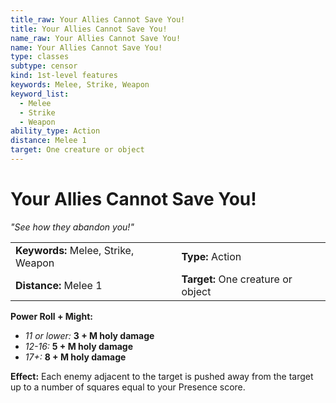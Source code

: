 ```yaml
---
title_raw: Your Allies Cannot Save You!
title: Your Allies Cannot Save You!
name_raw: Your Allies Cannot Save You!
name: Your Allies Cannot Save You!
type: classes
subtype: censor
kind: 1st-level features
keywords: Melee, Strike, Weapon
keyword_list:
  - Melee
  - Strike
  - Weapon
ability_type: Action
distance: Melee 1
target: One creature or object
---
```


# Your Allies Cannot Save You!

*"See how they abandon you!"*

|                                     |                                    |
| :---------------------------------- | :--------------------------------- |
| **Keywords:** Melee, Strike, Weapon | **Type:** Action                   |
| **Distance:** Melee 1               | **Target:** One creature or object |

**Power Roll + Might:**

- *11 or lower:* **3 + M holy damage**
- *12-16:* **5 + M holy damage**
- *17+:* **8 + M holy damage**

**Effect:** Each enemy adjacent to the target is pushed away from the target up to a number of squares equal to your Presence score.
